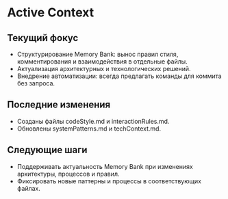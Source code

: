 # Active Context

## Текущий фокус
- Структурирование Memory Bank: вынос правил стиля, комментирования и взаимодействия в отдельные файлы.
- Актуализация архитектурных и технологических решений.
- Внедрение автоматизации: всегда предлагать команды для коммита без запроса.

## Последние изменения
- Созданы файлы codeStyle.md и interactionRules.md.
- Обновлены systemPatterns.md и techContext.md.

## Следующие шаги
- Поддерживать актуальность Memory Bank при изменениях архитектуры, процессов и правил.
- Фиксировать новые паттерны и процессы в соответствующих файлах. 
